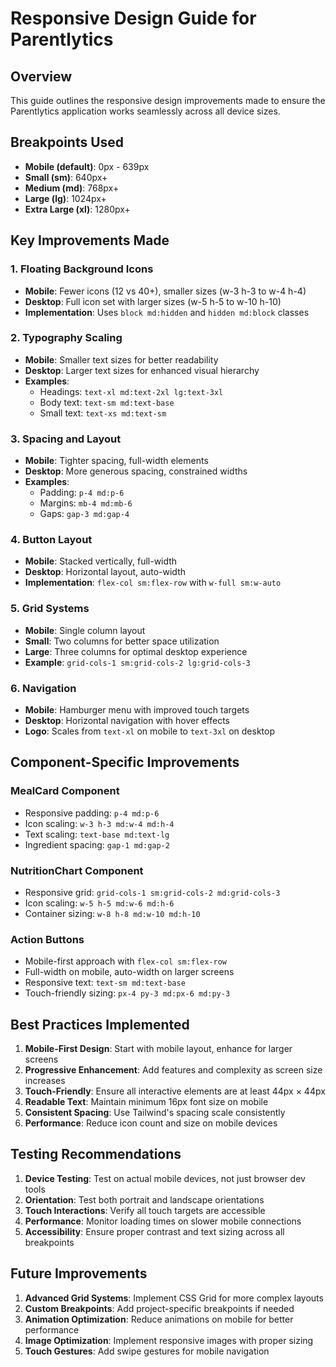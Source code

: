 # Responsive Design Guide for Parentlytics

## Overview
This guide outlines the responsive design improvements made to ensure the Parentlytics application works seamlessly across all device sizes.

## Breakpoints Used
- **Mobile (default)**: 0px - 639px
- **Small (sm)**: 640px+
- **Medium (md)**: 768px+
- **Large (lg)**: 1024px+
- **Extra Large (xl)**: 1280px+

## Key Improvements Made

### 1. Floating Background Icons
- **Mobile**: Fewer icons (12 vs 40+), smaller sizes (w-3 h-3 to w-4 h-4)
- **Desktop**: Full icon set with larger sizes (w-5 h-5 to w-10 h-10)
- **Implementation**: Uses `block md:hidden` and `hidden md:block` classes

### 2. Typography Scaling
- **Mobile**: Smaller text sizes for better readability
- **Desktop**: Larger text sizes for enhanced visual hierarchy
- **Examples**:
  - Headings: `text-xl md:text-2xl lg:text-3xl`
  - Body text: `text-sm md:text-base`
  - Small text: `text-xs md:text-sm`

### 3. Spacing and Layout
- **Mobile**: Tighter spacing, full-width elements
- **Desktop**: More generous spacing, constrained widths
- **Examples**:
  - Padding: `p-4 md:p-6`
  - Margins: `mb-4 md:mb-6`
  - Gaps: `gap-3 md:gap-4`

### 4. Button Layout
- **Mobile**: Stacked vertically, full-width
- **Desktop**: Horizontal layout, auto-width
- **Implementation**: `flex-col sm:flex-row` with `w-full sm:w-auto`

### 5. Grid Systems
- **Mobile**: Single column layout
- **Small**: Two columns for better space utilization
- **Large**: Three columns for optimal desktop experience
- **Example**: `grid-cols-1 sm:grid-cols-2 lg:grid-cols-3`

### 6. Navigation
- **Mobile**: Hamburger menu with improved touch targets
- **Desktop**: Horizontal navigation with hover effects
- **Logo**: Scales from `text-xl` on mobile to `text-3xl` on desktop

## Component-Specific Improvements

### MealCard Component
- Responsive padding: `p-4 md:p-6`
- Icon scaling: `w-3 h-3 md:w-4 md:h-4`
- Text scaling: `text-base md:text-lg`
- Ingredient spacing: `gap-1 md:gap-2`

### NutritionChart Component
- Responsive grid: `grid-cols-1 sm:grid-cols-2 md:grid-cols-3`
- Icon scaling: `w-5 h-5 md:w-6 md:h-6`
- Container sizing: `w-8 h-8 md:w-10 md:h-10`

### Action Buttons
- Mobile-first approach with `flex-col sm:flex-row`
- Full-width on mobile, auto-width on larger screens
- Responsive text: `text-sm md:text-base`
- Touch-friendly sizing: `px-4 py-3 md:px-6 md:py-3`

## Best Practices Implemented

1. **Mobile-First Design**: Start with mobile layout, enhance for larger screens
2. **Progressive Enhancement**: Add features and complexity as screen size increases
3. **Touch-Friendly**: Ensure all interactive elements are at least 44px × 44px
4. **Readable Text**: Maintain minimum 16px font size on mobile
5. **Consistent Spacing**: Use Tailwind's spacing scale consistently
6. **Performance**: Reduce icon count and size on mobile devices

## Testing Recommendations

1. **Device Testing**: Test on actual mobile devices, not just browser dev tools
2. **Orientation**: Test both portrait and landscape orientations
3. **Touch Interactions**: Verify all touch targets are accessible
4. **Performance**: Monitor loading times on slower mobile connections
5. **Accessibility**: Ensure proper contrast and text sizing across all breakpoints

## Future Improvements

1. **Advanced Grid Systems**: Implement CSS Grid for more complex layouts
2. **Custom Breakpoints**: Add project-specific breakpoints if needed
3. **Animation Optimization**: Reduce animations on mobile for better performance
4. **Image Optimization**: Implement responsive images with proper sizing
5. **Touch Gestures**: Add swipe gestures for mobile navigation 